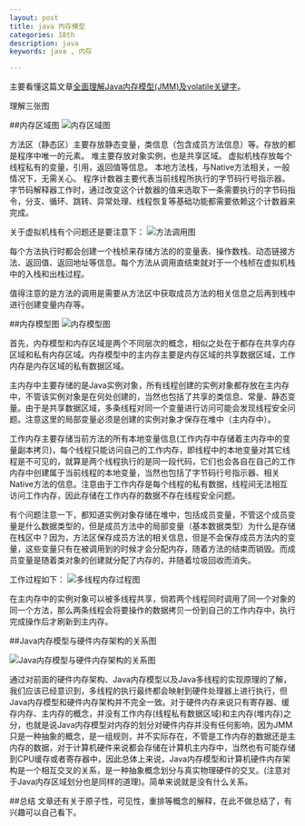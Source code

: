 ```yaml
---
layout: post
title: java 内存模型
categories: 18th
description: java
keywords: java , 内存

---
```


主要看懂这篇文章[全面理解Java内存模型(JMM)及volatile关键字](https://blog.csdn.net/javazejian/article/details/72772461)。

理解三张图

##内存区域图
![内存区域图](http://upload-images.jianshu.io/upload_images/2360187-4a429101d0741091?imageMogr2/auto-orient/strip%7CimageView2/2/w/1240)

方法区（静态区）主要存放静态变量，类信息（包含成员方法信息）等。存放的都是程序中唯一的元素。
堆主要存放对象实例，也是共享区域。
虚拟机栈存放每个线程私有的变量，引用，返回值等信息。
本地方法栈，与Native方法相关，一般情况下，无需关心。
程序计数器主要代表当前线程所执行的字节码行号指示器。字节码解释器工作时，通过改变这个计数器的值来选取下一条需要执行的字节码指令，分支、循环、跳转、异常处理、线程恢复等基础功能都需要依赖这个计数器来完成。

关于虚拟机栈有个问题还是要注意下：
![方法调用图](http://upload-images.jianshu.io/upload_images/2360187-f2f76439247604f6?imageMogr2/auto-orient/strip%7CimageView2/2/w/1240)

每个方法执行时都会创建一个栈桢来存储方法的的变量表、操作数栈、动态链接方法、返回值、返回地址等信息。每个方法从调用直结束就对于一个栈桢在虚拟机栈中的入栈和出栈过程。

值得注意的是方法的调用是需要从方法区中获取成员方法的相关信息之后再到栈中进行创建变量内存等。

##内存模型图
![内存模型图](http://upload-images.jianshu.io/upload_images/2360187-8f5c572bca92c3b3?imageMogr2/auto-orient/strip%7CimageView2/2/w/1240)

首先，内存模型和内存区域是两个不同层次的概念，相似之处在于都存在共享内存区域和私有内存区域。内存模型中的主内存主要是内存区域的共享数据区域，工作内存是内存区域的私有数据区域。

主内存中主要存储的是Java实例对象，所有线程创建的实例对象都存放在主内存中，不管该实例对象是在何处创建的，当然也包括了共享的类信息、常量、静态变量。由于是共享数据区域，多条线程对同一个变量进行访问可能会发现线程安全问题。注意这里的局部变量必须是创建的实例对象才保存在堆中（主内存中）。

工作内存主要存储当前方法的所有本地变量信息(工作内存中存储着主内存中的变量副本拷贝)，每个线程只能访问自己的工作内存，即线程中的本地变量对其它线程是不可见的，就算是两个线程执行的是同一段代码，它们也会各自在自己的工作内存中创建属于当前线程的本地变量，当然也包括了字节码行号指示器、相关Native方法的信息。注意由于工作内存是每个线程的私有数据，线程间无法相互访问工作内存，因此存储在工作内存的数据不存在线程安全问题。

有个问题注意一下，都知道实例对象存储在堆中，包括成员变量，不管这个成员变量是什么数据类型的，但是成员方法中的局部变量（基本数据类型）为什么是存储在栈区中？因为，方法区保存成员方法的相关信息，但是不会保存成员方法内的变量，这些变量只有在被调用到的时候才会分配内存，随着方法的结束而销毁。而成员变量是随着类对象的创建就分配了内存的，并随着垃圾回收而消失。

工作过程如下：
![多线程内存过程图](http://upload-images.jianshu.io/upload_images/2360187-ef7a1984c8dbc21d?imageMogr2/auto-orient/strip%7CimageView2/2/w/1240)

在主内存中的实例对象可以被多线程共享，倘若两个线程同时调用了同一个对象的同一个方法，那么两条线程会将要操作的数据拷贝一份到自己的工作内存中，执行完成操作后才刷新到主内存。

##Java内存模型与硬件内存架构的关系图

![Java内存模型与硬件内存架构的关系图](http://upload-images.jianshu.io/upload_images/2360187-6742301be5867f1b?imageMogr2/auto-orient/strip%7CimageView2/2/w/1240)

通过对前面的硬件内存架构、Java内存模型以及Java多线程的实现原理的了解，我们应该已经意识到，多线程的执行最终都会映射到硬件处理器上进行执行，但Java内存模型和硬件内存架构并不完全一致。对于硬件内存来说只有寄存器、缓存内存、主内存的概念，并没有工作内存(线程私有数据区域)和主内存(堆内存)之分，也就是说Java内存模型对内存的划分对硬件内存并没有任何影响，因为JMM只是一种抽象的概念，是一组规则，并不实际存在，不管是工作内存的数据还是主内存的数据，对于计算机硬件来说都会存储在计算机主内存中，当然也有可能存储到CPU缓存或者寄存器中，因此总体上来说，Java内存模型和计算机硬件内存架构是一个相互交叉的关系，是一种抽象概念划分与真实物理硬件的交叉。(注意对于Java内存区域划分也是同样的道理)。简单来说就是没有什么关系。

##总结
文章还有关于原子性，可见性，重排等概念的解释，在此不做总结了，有兴趣可以自己看下。